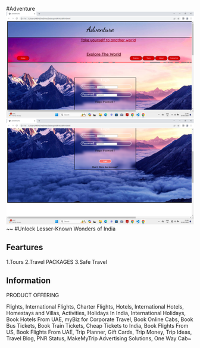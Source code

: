 #Adventure
![Homepage](<Screenshot 2024-02-23 234813.png>) ![Homepage](<Screenshot 2024-02-23 234823.png>)~~
#Unlock Lesser-Known Wonders of India
## Feartures
1.Tours
2.Travel PACKAGES
3.Safe Travel
## Information
PRODUCT OFFERING

Flights, International Flights, Charter Flights, Hotels, International Hotels, Homestays and Villas, Activities, Holidays In India, International Holidays, Book Hotels From UAE, myBiz for Corporate Travel, Book Online Cabs, Book Bus Tickets, Book Train Tickets, Cheap Tickets to India, Book Flights From US, Book Flights From UAE, Trip Planner, Gift Cards, Trip Money, Trip Ideas, Travel Blog, PNR Status, MakeMyTrip Advertising Solutions, One Way Cab~